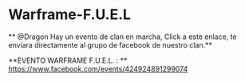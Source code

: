 # Warframe-F.U.E.L
** @Dragon Hay un evento de clan en marcha, Click a este enlace, te enviara directamente al grupo de facebook de nuestro clan.**

**EVENTO WARFRAME F.U.E.L. : ** https://www.facebook.com/events/424924891299074

